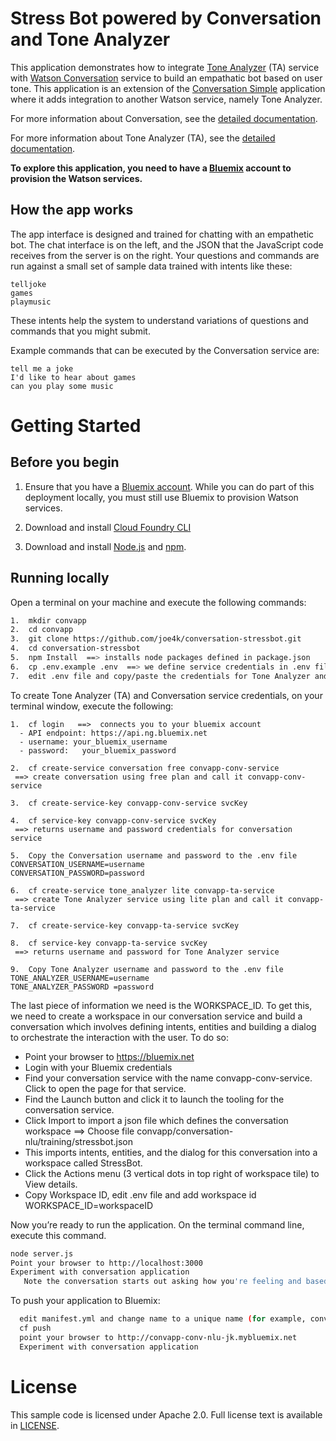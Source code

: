 # Stress Bot powered by Conversation and Tone Analyzer

This application demonstrates how to integrate [Tone Analyzer](https://www.ibm.com/watson/developercloud/tone-analyzer.html) (TA) service with [Watson Conversation](https://www.ibm.com/watson/developercloud/conversation.html) service to build an empathatic bot based on user tone.
This application is an extension of the [Conversation Simple](https://github.com/watson-developer-cloud/conversation-simple) application where it adds integration to another Watson service, namely Tone Analyzer.

For more information about Conversation, see the [detailed documentation](https://www.ibm.com/watson/developercloud/doc/conversation/index.html).

For more information about Tone Analyzer (TA), see the [detailed documentation](https://www.ibm.com/watson/developercloud/doc/tone-analyzer/index.html).

<b>To explore this application, you need to have a [Bluemix](https://bluemix.net) account to provision the Watson services.</b>

## How the app works
The app interface is designed and trained for chatting with an empathetic bot. The chat interface is on the left, and the JSON that the JavaScript code receives from the server is on the right. Your questions and commands are run against a small set of sample data trained with intents like these:

    telljoke
    games
    playmusic

These intents help the system to understand variations of questions and commands that you might submit.

Example commands that can be executed by the Conversation service are:
  
    tell me a joke
    I'd like to hear about games
    can you play some music

# Getting Started

## Before you begin

1. Ensure that you have a [Bluemix account](https://console.ng.bluemix.net/registration/). While you can do part of this deployment locally, you must still use Bluemix to provision Watson services.

2. Download and install [Cloud Foundry CLI](https://github.com/cloudfoundry/cli#downloads)

3. Download and install [Node.js](http://nodejs.org/) and [npm](https://www.npmjs.com/).

## Running locally
Open a terminal on your machine and execute the following commands:
```sh
1.  mkdir convapp
2.  cd convapp
3.  git clone https://github.com/joe4k/conversation-stressbot.git
4.  cd conversation-stressbot
5.  npm Install  ==> installs node packages defined in package.json
6.  cp .env.example .env  ==> we define service credentials in .env file
7.  edit .env file and copy/paste the credentials for Tone Analyzer and Conversation (you will create these next).
```

To create Tone Analyzer (TA) and Conversation service credentials, on your terminal window, execute the following:
```
1.  cf login   ==>  connects you to your bluemix account
  - API endpoint: https://api.ng.bluemix.net
  - username: your_bluemix_username
  - password:   your_bluemix_password

2.  cf create-service conversation free convapp-conv-service
 ==> create conversation using free plan and call it convapp-conv-service

3.  cf create-service-key convapp-conv-service svcKey

4.  cf service-key convapp-conv-service svcKey
 ==> returns username and password credentials for conversation service

5.  Copy the Conversation username and password to the .env file
CONVERSATION_USERNAME=username
CONVERSATION_PASSWORD=password

6.  cf create-service tone_analyzer lite convapp-ta-service
 ==> create Tone Analyzer service using lite plan and call it convapp-ta-service

7.  cf create-service-key convapp-ta-service svcKey

8.  cf service-key convapp-ta-service svcKey
 ==> returns username and password for Tone Analyzer service

9.  Copy Tone Analyzer username and password to the .env file
TONE_ANALYZER_USERNAME=username
TONE_ANALYZER_PASSWORD =password
```

The last piece of information we need is the WORKSPACE_ID. 
To get this, we need to create a workspace in our conversation service and build a conversation which involves defining intents, entities and building a dialog to orchestrate the interaction with the user. 
To do so:
  * Point your browser to https://bluemix.net
  * Login with your Bluemix credentials
  * Find your conversation service with the name convapp-conv-service. Click to open the page for that service.
  * Find the Launch button and click it to launch the tooling for the conversation service.
  * Click Import to import a json file which defines the conversation workspace ==> Choose file convapp/conversation-nlu/training/stressbot.json
  * This imports intents, entities, and the dialog  for this conversation into a workspace called StressBot.
  * Click the Actions menu (3 vertical dots in top right of workspace tile) to View details.
  * Copy Workspace ID, edit .env file and add workspace id
     WORKSPACE_ID=workspaceID

Now you’re ready to run the application. On the terminal command line, execute this command.
``` sh
node server.js
Point your browser to http://localhost:3000
Experiment with conversation application
   Note the conversation starts out asking how you're feeling and based on your response, it understand the emotional tone and responds accordingly.
```

To push your application to Bluemix:
``` sh
  edit manifest.yml and change name to a unique name (for example, convapp-conv-jk)
  cf push
  point your browser to http://convapp-conv-nlu-jk.mybluemix.net
  Experiment with conversation application
```

# License

  This sample code is licensed under Apache 2.0.
  Full license text is available in [LICENSE](LICENSE).
